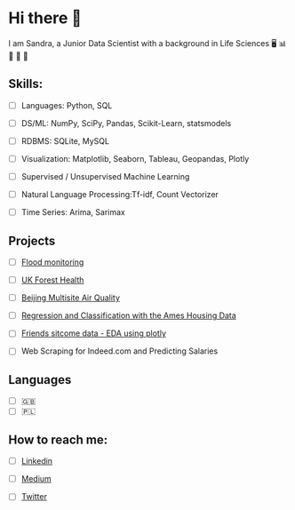 # Hi there 👋

I am Sandra, a Junior Data Scientist with a background in Life Sciences  :desktop_computer: :bar_chart: :petri_dish: :microscope: :test_tube:
                                                    
## Skills:
- [ ] Languages: Python, SQL
- [ ] DS/ML: NumPy, SciPy, Pandas, Scikit-Learn, statsmodels
- [ ] RDBMS: SQLite, MySQL
- [ ] Visualization: Matplotlib, Seaborn, Tableau, Geopandas, Plotly
- [ ] Supervised / Unsupervised Machine Learning
- [ ] Natural Language Processing:​ Tf-idf, Count Vectorizer
- [ ] Time Series: Arima, Sarimax


## Projects

- [ ] [Flood monitoring](https://github.com/sandraabu/Flood-Monitoring#Flood-monitoring)
- [ ] [UK Forest Health](https://github.com/sandraabu/UK-Forest-Health#UK-Forest-Health)
- [ ] [Beijing Multisite Air Quality](https://github.com/sandraabu/Beijing-Multi-Site-Air-Quality#Beijing-Multi-Site-Air-Quality)
- [ ] [Regression and Classification with the Ames Housing Data](https://github.com/sandraabu/Predicting-house-prices)
- [ ] [Friends sitcome data - EDA using plotly](https://github.com/sandraabu/Friends-EDA-streamlit)
- [ ] Web Scraping for Indeed.com and Predicting Salaries


## Languages
- [ ] :uk:
- [ ] :poland:

## How to reach me:
- [ ] [Linkedin](https://www.linkedin.com/in/sandra-abubakir/)
- [ ] [Medium](https://medium.com/@sandraabu)
- [ ] [Twitter](https://twitter.com/SandraAbubakir)



<!--
**sandraabu/sandraabu** is a ✨ _special_ ✨ repository because its `README.md` (this file) appears on your GitHub profile.

Here are some ideas to get you started:

- 🔭 I’m currently working on ...
- 🌱 I’m currently learning ...
- 👯 I’m looking to collaborate on ...
- 🤔 I’m looking for help with ...
- 💬 Ask me about ...
- 📫 How to reach me: ...
- 😄 Pronouns: ...
- ⚡ Fun fact: ...
-->
